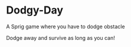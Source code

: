 # Dodgy-Day
A Sprig game where you have to dodge obstacle

Dodge away and survive as long as you can!
